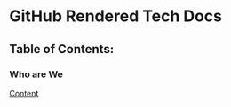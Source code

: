 # GitHub Rendered Tech Docs

## Table of Contents:

### Who are We

[Content](https://raw.githubusercontent.com/RecursiveThinking/recursive_thinking_website_tech_docs/2e67d0270243ad35418d105d99dd64c615dcaf20/markdown/whoWeAre.md)